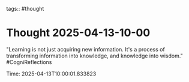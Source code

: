 tags:: #thought

# Thought 2025-04-13-10-00

"Learning is not just acquiring new information. It's a process of transforming information into knowledge, and knowledge into wisdom." #CogniReflections

Time: 2025-04-13T10:00:01.833823
